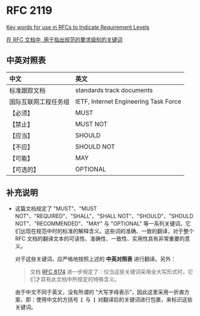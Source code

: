 # RFC 2119

[Key words for use in RFCs to Indicate Requirement Levels](./rfc2119.txt)

[在 RFC 文档中, 用于指出规范的要求级别的关键词](./rfc2119_zh.txt)

## 中英对照表

| 中文                 | 英文
|:---------------------|:-------------------------------------
| 标准跟踪文档         | standards track documents
| 国际互联网工程任务组 | IETF, Internet Engineering Task Force
| 【必须】             | MUST
| 【禁止】             | MUST NOT
| 【应当】             | SHOULD
| 【不应】             | SHOULD NOT
| 【可能】             | MAY
| 【可选的】           | OPTIONAL

## 补充说明

+ 这篇文档规定了 "MUST"、"MUST NOT"、"REQUIRED"、"SHALL"、"SHALL NOT"、"SHOULD"、"SHOULD NOT"、"RECOMMENDED"、"MAY" 与 "OPTIONAL" 等一系列关键词，它们出现在规范中时的标准的解释含义。这些词的准确、一致的翻译，对于整个 RFC 文档的翻译文本的可读性、准确性、一致性、实用性具有非常重要的意义。

  对于这些关键词，应严格地按照上述的 **中英对照表** 进行翻译。另外：

  > 文档 [RFC 8174](../rfc8174/README.md) 进一步规定了：仅当这些关键词采用全大写形式时，它们才具有此文档中所规定的特殊含义。

  由于中文不同于英文，没有所谓的 “大写字母表示”，因此这里采用一折衷方案，即：使用中文的方括号`【 `与` 】`对翻译后的关键词进行包裹，来标识这些关键词。
